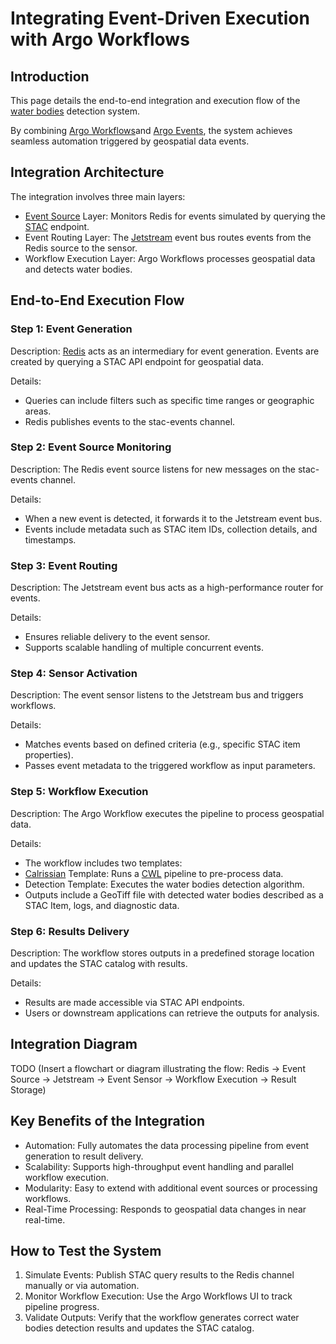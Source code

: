 # Integrating Event-Driven Execution with Argo Workflows

## Introduction

This page details the end-to-end integration and execution flow of the [water bodies](https://github.com/eoap/mastering-app-package) detection system. 

By combining [Argo Workflows](https://argoproj.github.io/workflows/)and [Argo Events](https://argoproj.github.io/events/), the system achieves seamless automation triggered by geospatial data events.

## Integration Architecture

The integration involves three main layers:

* [Event Source](https://argoproj.github.io/argo-events/concepts/event_source/) Layer: Monitors Redis for events simulated by querying the [STAC](https://stacspec.org/en) endpoint.
* Event Routing Layer: The [Jetstream](https://argoproj.github.io/argo-events/eventbus/jetstream/) event bus routes events from the Redis source to the sensor.
* Workflow Execution Layer: Argo Workflows processes geospatial data and detects water bodies.

## End-to-End Execution Flow

### Step 1: Event Generation

Description: [Redis](https://redis.io/docs/latest/develop/data-types/streams/) acts as an intermediary for event generation. Events are created by querying a STAC API endpoint for geospatial data.

Details:
* Queries can include filters such as specific time ranges or geographic areas.
* Redis publishes events to the stac-events channel.

### Step 2: Event Source Monitoring

Description: The Redis event source listens for new messages on the stac-events channel.

Details:
* When a new event is detected, it forwards it to the Jetstream event bus.
* Events include metadata such as STAC item IDs, collection details, and timestamps.

### Step 3: Event Routing

Description: The Jetstream event bus acts as a high-performance router for events.

Details:
* Ensures reliable delivery to the event sensor.
* Supports scalable handling of multiple concurrent events.

### Step 4: Sensor Activation

Description: The event sensor listens to the Jetstream bus and triggers workflows.

Details:
* Matches events based on defined criteria (e.g., specific STAC item properties).
* Passes event metadata to the triggered workflow as input parameters.

### Step 5: Workflow Execution

Description: The Argo Workflow executes the pipeline to process geospatial data.

Details:

* The workflow includes two templates:
* [Calrissian](https://argoproj.github.io/workflows/) Template: Runs a [CWL](https://www.commonwl.org/user_guide/) pipeline to pre-process data.
* Detection Template: Executes the water bodies detection algorithm.
* Outputs include a GeoTiff file with detected water bodies described as a STAC Item, logs, and diagnostic data.

### Step 6: Results Delivery

Description: The workflow stores outputs in a predefined storage location and updates the STAC catalog with results.

Details:

* Results are made accessible via STAC API endpoints.
* Users or downstream applications can retrieve the outputs for analysis.

## Integration Diagram

TODO (Insert a flowchart or diagram illustrating the flow: Redis → Event Source → Jetstream → Event Sensor → Workflow Execution → Result Storage)

## Key Benefits of the Integration

* Automation: Fully automates the data processing pipeline from event generation to result delivery.
* Scalability: Supports high-throughput event handling and parallel workflow execution.
* Modularity: Easy to extend with additional event sources or processing workflows.
* Real-Time Processing: Responds to geospatial data changes in near real-time.

## How to Test the System

1. Simulate Events: Publish STAC query results to the Redis channel manually or via automation.
2. Monitor Workflow Execution: Use the Argo Workflows UI to track pipeline progress.
3. Validate Outputs: Verify that the workflow generates correct water bodies detection results and updates the STAC catalog.

